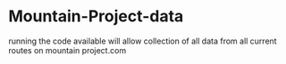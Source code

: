 # Mountain-Project-data
running the code available will allow collection of all data from all current routes on mountain project.com
